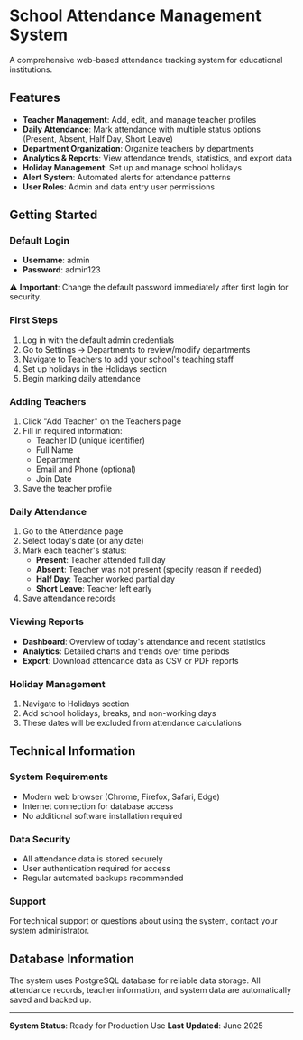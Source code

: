 # School Attendance Management System

A comprehensive web-based attendance tracking system for educational institutions.

## Features

- **Teacher Management**: Add, edit, and manage teacher profiles
- **Daily Attendance**: Mark attendance with multiple status options (Present, Absent, Half Day, Short Leave)
- **Department Organization**: Organize teachers by departments
- **Analytics & Reports**: View attendance trends, statistics, and export data
- **Holiday Management**: Set up and manage school holidays
- **Alert System**: Automated alerts for attendance patterns
- **User Roles**: Admin and data entry user permissions

## Getting Started

### Default Login
- **Username**: admin
- **Password**: admin123

⚠️ **Important**: Change the default password immediately after first login for security.

### First Steps
1. Log in with the default admin credentials
2. Go to Settings → Departments to review/modify departments
3. Navigate to Teachers to add your school's teaching staff
4. Set up holidays in the Holidays section
5. Begin marking daily attendance

### Adding Teachers
1. Click "Add Teacher" on the Teachers page
2. Fill in required information:
   - Teacher ID (unique identifier)
   - Full Name
   - Department
   - Email and Phone (optional)
   - Join Date
3. Save the teacher profile

### Daily Attendance
1. Go to the Attendance page
2. Select today's date (or any date)
3. Mark each teacher's status:
   - **Present**: Teacher attended full day
   - **Absent**: Teacher was not present (specify reason if needed)
   - **Half Day**: Teacher worked partial day
   - **Short Leave**: Teacher left early
4. Save attendance records

### Viewing Reports
- **Dashboard**: Overview of today's attendance and recent statistics
- **Analytics**: Detailed charts and trends over time periods
- **Export**: Download attendance data as CSV or PDF reports

### Holiday Management
1. Navigate to Holidays section
2. Add school holidays, breaks, and non-working days
3. These dates will be excluded from attendance calculations

## Technical Information

### System Requirements
- Modern web browser (Chrome, Firefox, Safari, Edge)
- Internet connection for database access
- No additional software installation required

### Data Security
- All attendance data is stored securely
- User authentication required for access
- Regular automated backups recommended

### Support
For technical support or questions about using the system, contact your system administrator.

## Database Information
The system uses PostgreSQL database for reliable data storage. All attendance records, teacher information, and system data are automatically saved and backed up.

---

**System Status**: Ready for Production Use
**Last Updated**: June 2025